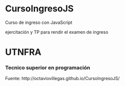 # CursoIngresoJS
Curso de ingreso con JavaScript

ejercitación y TP para rendir el examen de ingreso 
<h1>UTNFRA</h1>
<h3>Tecnico superior en programación</h3>
Fuente: http://octaviovillegas.github.io/CursoIngresoJS/
